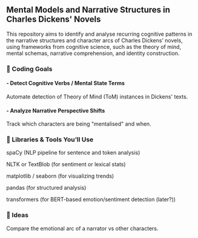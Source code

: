 ## Mental Models and Narrative Structures in Charles Dickens' Novels

This repository aims to identify and analyse recurring cognitive patterns in the narrative structures and character arcs of Charles Dickens’ novels, using frameworks from cognitive science, such as the theory of mind, mental schemas, narrative comprehension, and identity construction.

### 🧠 Coding Goals
#### - Detect Cognitive Verbs / Mental State Terms
Automate detection of Theory of Mind (ToM) instances in Dickens' texts.

#### - Analyze Narrative Perspective Shifts
Track which characters are being "mentalised" and when.

### 🧰 Libraries & Tools You’ll Use
spaCy (NLP pipeline for sentence and token analysis)

NLTK or TextBlob (for sentiment or lexical stats)

matplotlib / seaborn (for visualizing trends)

pandas (for structured analysis)

transformers (for BERT-based emotion/sentiment detection (later?))

### 🤯 Ideas
Compare the emotional arc of a narrator vs other characters.
